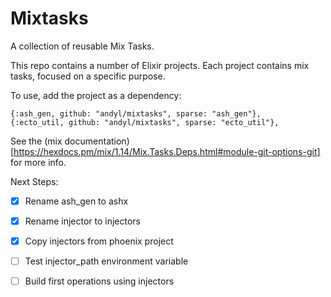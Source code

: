 # Mixtasks 

A collection of reusable Mix Tasks.  

This repo contains a number of Elixir projects.  Each project contains mix
tasks, focused on a specific purpose.

To use, add the project as a dependency:

    {:ash_gen, github: "andyl/mixtasks", sparse: "ash_gen"}, 
    {:ecto_util, github: "andyl/mixtasks", sparse: "ecto_util"}, 

See the (mix
documentation)[https://hexdocs.pm/mix/1.14/Mix.Tasks.Deps.html#module-git-options-git]
for more info.

Next Steps: 
- [x] Rename ash_gen to ashx 
- [x] Rename injector to injectors
- [x] Copy injectors from phoenix project 
- [ ] Test injector_path environment variable 
- [ ] Build first operations using injectors 

